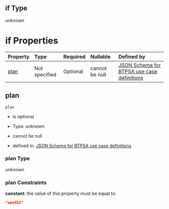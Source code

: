 ## if Type

unknown

# if Properties

| Property      | Type          | Required | Nullable       | Defined by                                                                                                                                                                                                                                  |
| :------------ | :------------ | :------- | :------------- | :------------------------------------------------------------------------------------------------------------------------------------------------------------------------------------------------------------------------------------------ |
| [plan](#plan) | Not specified | Optional | cannot be null | [JSON Schema for BTPSA use case definitions](btpsa-usecase-properties-services-items-allof-1-then-allof-18-then-allof-0-if-properties-plan.md "undefined#/properties/services/items/allOf/1/then/allOf/18/then/allOf/0/if/properties/plan") |

## plan



`plan`

*   is optional

*   Type: unknown

*   cannot be null

*   defined in: [JSON Schema for BTPSA use case definitions](btpsa-usecase-properties-services-items-allof-1-then-allof-18-then-allof-0-if-properties-plan.md "undefined#/properties/services/items/allOf/1/then/allOf/18/then/allOf/0/if/properties/plan")

### plan Type

unknown

### plan Constraints

**constant**: the value of this property must be equal to:

```json
"oauth2"
```
